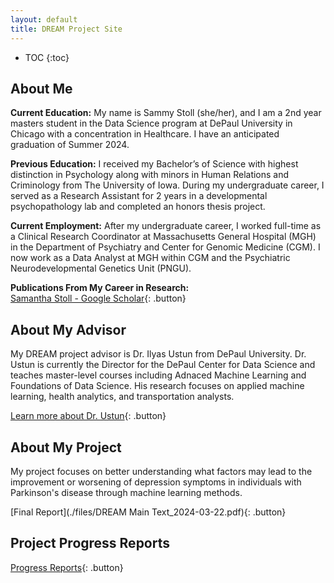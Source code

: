 ```yaml
---
layout: default
title: DREAM Project Site
---
```


* TOC
{:toc}

## About Me

**Current Education:**
My name is Sammy Stoll (she/her), and I am a 2nd year masters student in the Data Science program at DePaul University in Chicago with a concentration in Healthcare. I have an anticipated graduation of Summer 2024. 

**Previous Education:**
I received my Bachelor’s of Science with highest distinction in Psychology along with minors in Human Relations and Criminology from The University of Iowa. During my undergraduate career, I served as a Research Assistant for 2 years in a developmental psychopathology lab and completed an honors thesis project. 

**Current Employment:**
After my undergraduate career, I worked full-time as a Clinical Research Coordinator at Massachusetts General Hospital (MGH) in the Department of Psychiatry and Center for Genomic Medicine (CGM). I now work as a Data Analyst at MGH within CGM and the Psychiatric Neurodevelopmental Genetics Unit (PNGU). 

**Publications From My Career in Research:**  
[Samantha Stoll - Google Scholar](https://scholar.google.com/citations?user=6rJhn4sAAAAJ&hl=en&oi=ao){: .button}

## About My Advisor

My DREAM project advisor is Dr. Ilyas Ustun from DePaul University. Dr. Ustun is currently the Director for the DePaul Center for Data Science and teaches master-level courses including Adnaced Machine Learning and Foundations of Data Science. His research focuses on applied machine learning, health analytics, and transportation analysts. 

[Learn more about Dr. Ustun](https://cds.cdm.depaul.edu/teachers/ilyas-ustun/){: .button}

## About My Project

My project focuses on better understanding what factors may lead to the improvement or worsening of depression symptoms in individuals with Parkinson's disease through machine learning methods. 

[Final Report](./files/DREAM Main Text_2024-03-22.pdf){: .button}

## Project Progress Reports

[Progress Reports](blog.html){: .button}
